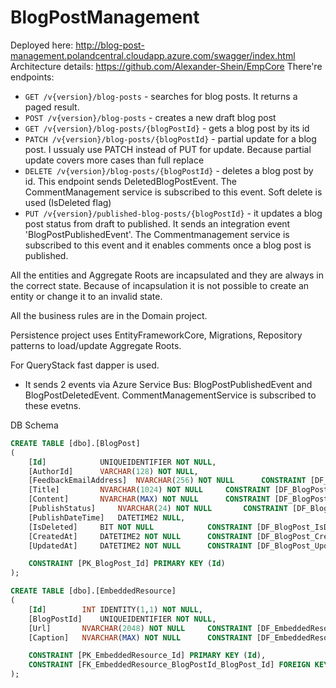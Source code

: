# BlogPostManagement

Deployed here: http://blog-post-management.polandcentral.cloudapp.azure.com/swagger/index.html
Architecture details: https://github.com/Alexander-Shein/EmpCore
There're endpoints:

- `GET /v{version}/blog-posts` - searches for blog posts. It returns a paged result.
- `POST /v{version}/blog-posts` - creates a new draft blog post
- `GET /v{version}/blog-posts/{blogPostId}` - gets a blog post by its id
- `PATCH /v{version}/blog-posts/{blogPostId}` - partial update for a blog post. I ussualy use PATCH instead of PUT for update. Because partial update covers more cases than full replace
- `DELETE /v{version}/blog-posts/{blogPostId}` - deletes a blog post by id. This endpoint sends DeletedBlogPostEvent. The CommentManagement service is subscribed to this event. Soft delete is used (IsDeleted flag)
- `PUT /v{version}/published-blog-posts/{blogPostId}` - it updates a blog post status from draft to published. It sends an integration event 'BlogPostPublishedEvent'. The Commentmanagement service is subscribed to this event and it enables comments once a blog post is published.

All the entities and Aggregate Roots are incapsulated and they are always in the correct state. Because of incapsulation it is not possible to create an entity or change it to an invalid state.

All the business rules are in the Domain project.

Persistence project uses EntityFrameworkCore, Migrations, Repository patterns to load/update Aggregate Roots.

For QueryStack fast dapper is used.

- It sends 2 events via Azure Service Bus: BlogPostPublishedEvent and BlogPostDeletedEvent. CommentManagementService is subscribed to these evetns.

DB Schema
``` SQL
CREATE TABLE [dbo].[BlogPost]
(
  	[Id]			UNIQUEIDENTIFIER NOT NULL,
  	[AuthorId]		VARCHAR(128) NOT NULL,
  	[FeedbackEmailAddress]	NVARCHAR(256) NOT NULL 		CONSTRAINT [DF_BlogPost_FeedbackEmailAddress] DEFAULT '',
  	[Title]			NVARCHAR(1024) NOT NULL		CONSTRAINT [DF_BlogPost_Title] DEFAULT '',
  	[Content]		NVARCHAR(MAX) NOT NULL		CONSTRAINT [DF_BlogPost_Content] DEFAULT '',
  	[PublishStatus]		NVARCHAR(24) NOT NULL		CONSTRAINT [DF_BlogPost_PublishStatus] DEFAULT '',
  	[PublishDateTime]	DATETIME2 NULL,
  	[IsDeleted]		BIT NOT NULL			CONSTRAINT [DF_BlogPost_IsDeleted] DEFAULT 0,
  	[CreatedAt]		DATETIME2 NOT NULL		CONSTRAINT [DF_BlogPost_CreatedAt] DEFAULT GETDATE(),
  	[UpdatedAt]		DATETIME2 NOT NULL		CONSTRAINT [DF_BlogPost_UpdatedAt] DEFAULT GETDATE(),

	CONSTRAINT [PK_BlogPost_Id] PRIMARY KEY (Id)
);

CREATE TABLE [dbo].[EmbeddedResource]
(
	[Id]		INT IDENTITY(1,1) NOT NULL,
	[BlogPostId]	UNIQUEIDENTIFIER NOT NULL,
	[Url]		NVARCHAR(2048) NOT NULL		CONSTRAINT [DF_EmbeddedResource_Url] DEFAULT '',
	[Caption]	NVARCHAR(MAX) NOT NULL		CONSTRAINT [DF_EmbeddedResource_Caption] DEFAULT '',

	CONSTRAINT [PK_EmbeddedResource_Id] PRIMARY KEY (Id),
	CONSTRAINT [FK_EmbeddedResource_BlogPostId_BlogPost_Id] FOREIGN KEY ([BlogPostId]) REFERENCES [dbo].[BlogPost]([Id])
);
```
